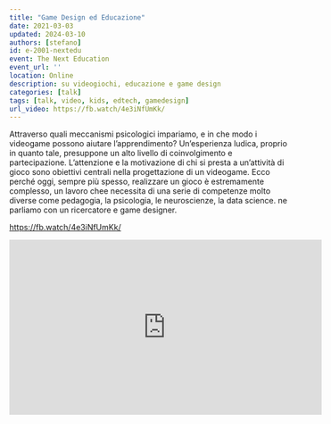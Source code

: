 ```yaml
---
title: "Game Design ed Educazione"
date: 2021-03-03
updated: 2024-03-10
authors: [stefano]
id: e-2001-nextedu
event: The Next Education
event_url: ''
location: Online
description: su videogiochi, educazione e game design
categories: [talk]
tags: [talk, video, kids, edtech, gamedesign]
url_video: https://fb.watch/4e3iNfUmKk/
---
```

Attraverso quali meccanismi psicologici impariamo, e in che modo i videogame possono aiutare l’apprendimento? Un’esperienza ludica, proprio in quanto tale, presuppone un alto livello di coinvolgimento e partecipazione. L’attenzione e la motivazione di chi si presta a un’attività di gioco sono obiettivi centrali nella progettazione di un videogame. Ecco perché oggi, sempre più spesso, realizzare un gioco è estremamente complesso, un lavoro chee necessita di una serie di competenze molto diverse come pedagogia, la psicologia, le neuroscienze, la data science. ne parliamo con un ricercatore e game designer.

<https://fb.watch/4e3iNfUmKk/>

<iframe src="https://www.facebook.com/plugins/video.php?height=314&href=https%3A%2F%2Fwww.facebook.com%2Fthenexteducationproject%2Fvideos%2F155359019750829%2F&show_text=false&width=560" width="560" height="314" style="border:none;overflow:hidden" scrolling="no" frameborder="0" allowfullscreen="true" allow="autoplay; clipboard-write; encrypted-media; picture-in-picture; web-share" allowFullScreen="true"></iframe>

